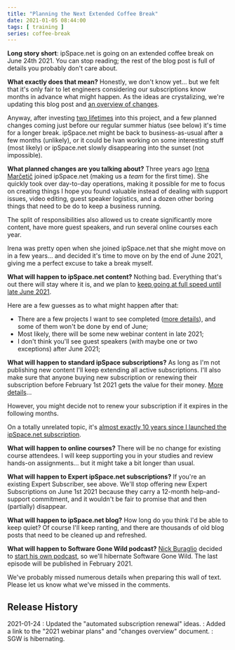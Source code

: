 ```yaml
---
title: "Planning the Next Extended Coffee Break"
date: 2021-01-05 08:44:00
tags: [ training ]
series: coffee-break
---
```

**Long story short**: ipSpace.net is going on an extended coffee break on June 24th 2021. You can stop reading; the rest of the blog post is full of details you probably don't care about.

**What exactly does that mean?** Honestly, we don't know yet... but we felt that it's only fair to let engineers considering our subscriptions know months in advance what might happen. As the ideas are crystalizing, we're updating this blog post and [an overview of changes](https://www.ipspace.net/Break/Overview).

Anyway, after investing [two lifetimes](https://www.smbc-comics.com/comic/2012-09-02) into this project, and a few planned changes coming just before our regular summer hiatus (see below) it's time for a longer break. ipSpace.net might be back to business-as-usual after a few months (unlikely), or it could be Ivan working on some interesting stuff (most likely) or ipSpace.net slowly disappearing into the sunset (not impossible).
<!--more-->
**What planned changes are you talking about?** Three years ago [Irena Marčetič](https://www.ipspace.net/Team:Irena_Marcetic) joined ipSpace.net (making us a *team* for the first time). She quickly took over day-to-day operations, making it possible for me to focus on creating things I hope you found valuable instead of dealing with support issues, video editing, guest speaker logistics, and a dozen other boring things that need to be do to keep a business running. 

The split of responsibilities also allowed us to create significantly more content, have more guest speakers, and run several online courses each year.

Irena was pretty open when she joined ipSpace.net that she might move on in a few years... and decided it's time to move on by the end of June 2021, giving me a perfect excuse to take a break myself.

**What will happen to ipSpace.net content?** Nothing bad. Everything that's out there will stay where it is, and we plan to [keep going at full speed until late June 2021](https://blog.ipspace.net/2021/01/planning-webinars-2021.html). 

Here are a few guesses as to what might happen after that:

* There are a few projects I want to see completed ([more details](https://blog.ipspace.net/2021/01/planning-webinars-2021.html)), and some of them won't be done by end of June;
* Most likely, there will be some new webinar content in late 2021;
* I don't think you'll see guest speakers (with maybe one or two exceptions) after June 2021;

**What will happen to standard ipSpace subscriptions?** As long as I'm not publishing new content I'll keep extending all active subscriptions. I'll also make sure that anyone buying new subscription or renewing their subscription before February 1st 2021 gets the value for their money. [More details](https://www.ipspace.net/Break/Overview#Changes_to_ipSpace.net_Standard_Subscriptions)...

However, you might decide not to renew your subscription if it expires in the following months.

On a totally unrelated topic, it's [almost exactly 10 years since I launched the ipSpace.net subscription](/2010/12/yearly-subscription-to-my-webinars.html).

**What will happen to online courses?** There will be no change for existing course attendees. I will keep supporting you in your studies and review hands-on assignments... but it might take a bit longer than usual.

**What will happen to Expert ipSpace.net subscriptions?** If you're an existing Expert Subscriber, see above. We'll stop offering new Expert Subscriptions on June 1st 2021 because they carry a 12-month help-and-support commitment, and it wouldn't be fair to promise that and then (partially) disappear.

**What will happen to ipSpace.net blog?** How long do you think I'd be able to keep quiet? Of course I'll keep ranting, and there are thousands of old blog posts that need to be cleaned up and refreshed.

**What will happen to Software Gone Wild podcast?** [Nick Buraglio](https://www.ipspace.net/Expert:Nick_Buraglio) decided to [start his own podcast](https://forwardingplane.net/2021/01/21/modemcast-podcast/), so we'll hibernate Software Gone Wild.  The last episode will be published in February 2021.

We've probably missed numerous details when preparing this wall of text. Please let us know what we've missed in the comments.

## Release History

2021-01-24
: Updated the "automated subscription renewal" ideas.
: Added a link to the "2021 webinar plans" and "changes overview" document. 
: SGW is hibernating.